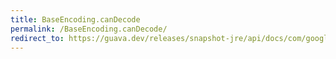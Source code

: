 ```yaml
---
title: BaseEncoding.canDecode
permalink: /BaseEncoding.canDecode/
redirect_to: https://guava.dev/releases/snapshot-jre/api/docs/com/google/common/io/BaseEncoding.html#canDecode-java.lang.CharSequence-
---
```

